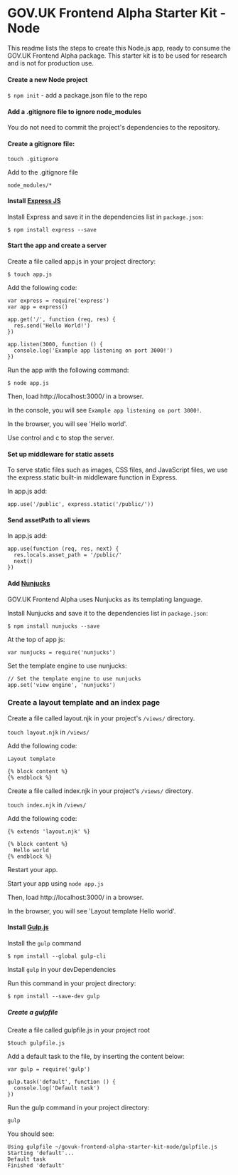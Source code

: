 # GOV.UK Frontend Alpha Starter Kit - Node

This readme lists the steps to create this Node.js app, ready to consume the GOV.UK Frontend Alpha package.
This starter kit is to be used for research and is not for production use.

#### Create a new Node project

`$ npm init` - add a package.json file to the repo

#### Add a .gitignore file to ignore node_modules

You do not need to commit the project's dependencies to the repository.

#### Create a gitignore file:

`touch .gitignore`

Add to the .gitignore file

`node_modules/*`

#### Install [Express JS](http://expressjs.com/en/starter/installing.html)

Install Express and save it in the dependencies list in `package.json`:

`$ npm install express --save`

#### Start the app and create a server

Create a file called app.js in your project directory:

`$ touch app.js`

Add the following code:

```
var express = require('express')
var app = express()

app.get('/', function (req, res) {
  res.send('Hello World!')
})

app.listen(3000, function () {
  console.log('Example app listening on port 3000!')
})
```

Run the app with the following command:

`$ node app.js`

Then, load http://localhost:3000/ in a browser.

In the console, you will see `Example app listening on port 3000!`.

In the browser, you will see 'Hello world'.

Use control and c to stop the server.

#### Set up middleware for static assets

To serve static files such as images, CSS files, and JavaScript
files, we use the express.static built-in middleware function in Express.

In app.js add:

```
app.use('/public', express.static('/public/'))
```

#### Send assetPath to all views

In app.js add:

```
app.use(function (req, res, next) {
  res.locals.asset_path = '/public/'
  next()
})
```

#### Add [Nunjucks](https://www.npmjs.com/package/nunjucks)

GOV.UK Frontend Alpha uses Nunjucks as its templating language.

Install Nunjucks and save it to the dependencies list in `package.json`:

`$ npm install nunjucks --save`

At the top of app js:

`var nunjucks = require('nunjucks')`

Set the template engine to use nunjucks:

```
// Set the template engine to use nunjucks
app.set('view engine', 'nunjucks')
```

### Create a layout template and an index page

Create a file called layout.njk in your project's `/views/` directory.

`touch layout.njk` in `/views/`

Add the following code:

```
Layout template

{% block content %}
{% endblock %}
```

Create a file called index.njk in your project's `/views/` directory.

`touch index.njk` in `/views/`

Add the following code:

```
{% extends 'layout.njk' %}

{% block content %}
  Hello world
{% endblock %}
```

Restart your app.

Start your app using `node app.js`

Then, load http://localhost:3000/ in a browser.

In the browser, you will see 'Layout template Hello world'.

#### Install [Gulp.js](https://github.com/gulpjs/gulp/blob/master/docs/getting-started.md)

Install the `gulp` command

`$ npm install --global gulp-cli`

Install `gulp` in your devDependencies

Run this command in your project directory:

`$ npm install --save-dev gulp`

##### Create a gulpfile

Create a file called gulpfile.js in your project root

`$touch gulpfile.js`

Add a default task to the file, by inserting the content below:

```
var gulp = require('gulp')

gulp.task('default', function () {
  console.log('Default task')
})
```

Run the gulp command in your project directory:

`gulp`

You should see:

```
Using gulpfile ~/govuk-frontend-alpha-starter-kit-node/gulpfile.js
Starting 'default'...
Default task
Finished 'default'
```




